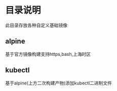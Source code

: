 # 目录说明

此目录存放各种自定义基础镜像

## alpine

基于官方镜像构建支持https,bash,上海时区

## kubectl

基于alpine(上方二次构建产物)添加kubectl二进制文件
